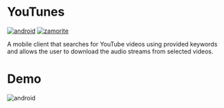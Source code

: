 # YouTunes

[![android](https://forthebadge.com/images/badges/built-for-android.svg)](https://www.android.com/) [![zamorite](https://forthebadge.com/images/badges/built-with-love.svg)](https://zamorite.com)

A mobile client that searches for YouTube videos using provided keywords and allows the user to download the audio streams from selected videos.

# Demo

![android](https://github.com/Zamorite/youtunes/raw/master/demo/youtunes.gif)
